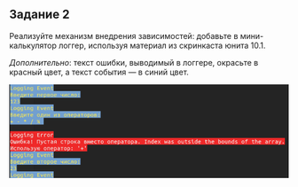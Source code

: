 ## Задание 2

Реализуйте механизм внедрения зависимостей: добавьте в мини-калькулятор логгер, используя материал из скринкаста юнита 10.1.

_Дополнительно_: текст ошибки, выводимый в логгере, окрасьте в красный цвет, а текст события — в синий цвет.

![Скриншот](https://github.com/skripkalisa/SF_CSharp_Interfaces/blob/main/Task2/Task2.png)
